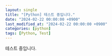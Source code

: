 ```yaml
---
layout: single
title: "[Python] 테스트 중입니다."
date: "2024-02-22 00:00:00 +0900"
last_modified_at: "2024-02-22 00:00:00 +0900"
categories: [python]
tags: [Python, Test]
---
```


테스트 중입니다.
